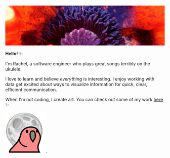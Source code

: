 ![poppy](https://github.com/PeepTheMoon/PeepTheMoon/blob/master/assets/Poppy-header.jpeg?raw=true)

**Hello!**  :sparkles: 

I'm Rachel, a software engineer who plays great songs terribly on the ukulele.  

I love to learn and believe *everything* is interesting. I enjoy working with data get excited about ways to visualize information for quick, clear, efficient communication.

When I'm not coding, I create art.  You can check out some of my work [here](https://www.instagram.com/peepthemoonstudios/?hl=en)   :sparkles:



![moonparrot](https://raw.githubusercontent.com/jmhobbs/cultofthepartyparrot.com/master/parrots/hd/moonparrot.gif). 
